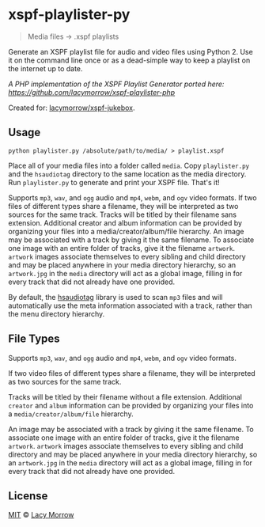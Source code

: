 # xspf-playlister-py


> Media files -> .xspf playlists

Generate an XSPF playlist file for audio and video files using Python 2. Use it on the command line once or as a dead-simple way to keep a playlist on the internet up to date. 

_A PHP implementation of the XSPF Playlist Generator ported here: https://github.com/lacymorrow/xspf-playlister-php_

Created for: [lacymorrow/xspf-jukebox](https://github.com/lacymorrow/xspf-jukebox).


## Usage

`python playlister.py /absolute/path/to/media/ > playlist.xspf`

Place all of your media files into a folder called `media`. Copy `playlister.py` and the `hsaudiotag` directory to the same location as the media directory. Run `playlister.py` to generate and print your XSPF file. That's it!

Supports `mp3`, `wav`, and `ogg` audio and `mp4`, `webm`, and `ogv` video formats. If two files of different types share a filename, they will be interpreted as two sources for the same track. Tracks will be titled by their filename sans extension. Additional creator and album information can be provided by organizing your files into a media/creator/album/file hierarchy. An image may be associated with a track by giving it the same filename. To associate one image with an entire folder of tracks, give it the filename `artwork`. `artwork` images associate themselves to every sibling and child directory and may be placed anywhere in your media directory hierarchy, so an `artwork.jpg` in the `media` directory will act as a global image, filling in for every track that did not already have one provided.

By default, the [hsaudiotag](https://github.com/hsoft/hsaudiotag/) library is used to scan `mp3` files and will automatically use the meta information associated with a track, rather than the menu directory hierarchy.


## File Types

Supports `mp3`, `wav`, and `ogg` audio and `mp4`, `webm`, and `ogv` video formats. 

If two video files of different types share a filename, they will be interpreted as two sources for the same track. 

Tracks will be titled by their filename without a file extension. Additional `creator` and `album` information can be provided by organizing your files into a `media/creator/album/file` hierarchy. 

An image may be associated with a track by giving it the same filename. To associate one image with an entire folder of tracks, give it the filename `artwork`. `artwork` images associate themselves to every sibling and child directory and may be placed anywhere in your media directory hierarchy, so an `artwork.jpg` in the `media` directory will act as a global image, filling in for every track that did not already have one provided.


## License

[MIT](http://opensource.org/licenses/MIT) © [Lacy Morrow](http://lacymorrow.com)
